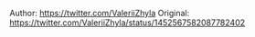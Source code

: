 Author: https://twitter.com/ValeriiZhyla
Original: https://twitter.com/ValeriiZhyla/status/1452567582087782402

